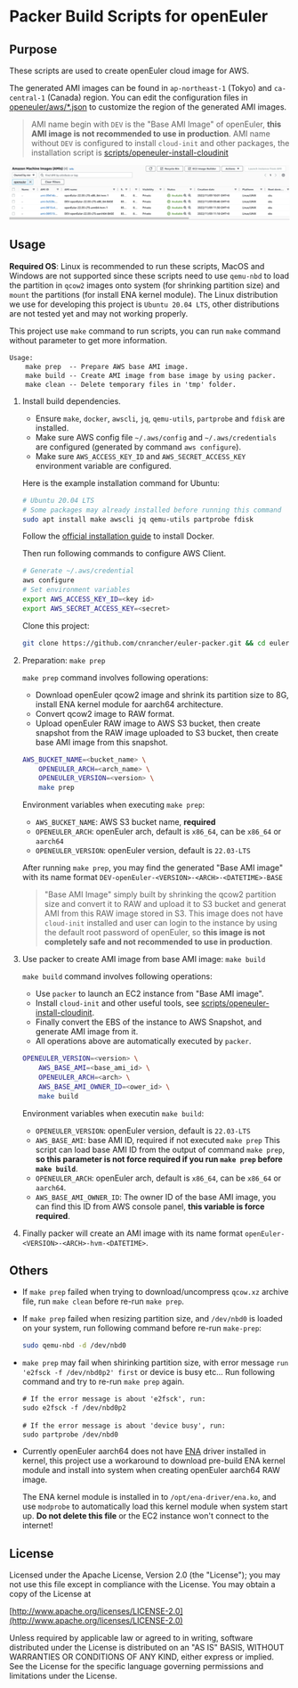 # Packer Build Scripts for openEuler

## Purpose

These scripts are used to create openEuler cloud image for AWS.

The generated AMI images can be found in `ap-northeast-1` (Tokyo) and `ca-central-1` (Canada) region.
You can edit the configuration files in [openeuler/aws/*.json](openeuler/aws/) to customize the region of the generated AMI images.

> AMI name begin with `DEV` is the "Base AMI Image" of openEuler, **this AMI image is not recommended to use in production**.
> AMI name without `DEV` is configured to install `cloud-init` and other packages, the installation script is [scripts/openeuler-install-cloudinit](scripts/openeuler-install-cloudinit)

![](images/generated-ami.png)

## Usage

**Required OS**: Linux is recommended to run these scripts, MacOS and Windows are not supported since these scripts need to use `qemu-nbd` to load the partition in `qcow2` images onto system (for shrinking partition size) and `mount` the partitions (for install ENA kernel module).
The Linux distribution we use for developing this project is `Ubuntu 20.04 LTS`, other distributions are not tested yet and may not working properly.

This project use `make` command to run scripts, you can run `make` command without parameter to get more information.

```text
Usage:
    make prep  -- Prepare AWS base AMI image.
    make build -- Create AMI image from base image by using packer.
    make clean -- Delete temporary files in 'tmp' folder.
```

1. Install build dependencies.

    - Ensure `make`, `docker`, `awscli`, `jq`, `qemu-utils`, `partprobe` and `fdisk` are installed.
    - Make sure AWS config file `~/.aws/config` and `~/.aws/credentials` are configured (generated by command `aws configure`).
    - Make sure  `AWS_ACCESS_KEY_ID` and `AWS_SECRET_ACCESS_KEY` environment variable are configured.

    Here is the example installation command for Ubuntu:

    ```sh
    # Ubuntu 20.04 LTS
    # Some packages may already installed before running this command
    sudo apt install make awscli jq qemu-utils partprobe fdisk
    ```

    Follow the [official installation guide](https://docs.docker.com/engine/install/ubuntu/) to install Docker.

    Then run following commands to configure AWS Client.

    ```sh
    # Generate ~/.aws/credential
    aws configure
    # Set environment variables
    export AWS_ACCESS_KEY_ID=<key id>
    export AWS_SECRET_ACCESS_KEY=<secret>
    ```

    Clone this project:

    ```sh
    git clone https://github.com/cnrancher/euler-packer.git && cd euler-packer
    ```

2. Preparation: `make prep`

    `make prep` command involves following operations:

    - Download openEuler qcow2 image and shrink its partition size to 8G, install ENA kernel module for aarch64 architecture.
    - Convert qcow2 image to RAW format.
    - Upload openEuler RAW image to AWS S3 bucket, then create snapshot from the RAW image uploaded to S3 bucket, then create base AMI image from this snapshot.

    ``` sh
    AWS_BUCKET_NAME=<bucket_name> \
        OPENEULER_ARCH=<arch_name> \
        OPENEULER_VERSION=<version> \
        make prep
    ```

    Environment variables when executing `make prep`:

      - `AWS_BUCKET_NAME`: AWS S3 bucket name, **required**
      - `OPENEULER_ARCH`: openEuler arch, default is `x86_64`, can be `x86_64` or `aarch64`
      - `OPENEULER_VERSION`: openEuler version, default is `22.03-LTS`

    After running `make prep`, you may find the generated "Base AMI image" with its name format `DEV-openEuler-<VERSION>-<ARCH>-<DATETIME>-BASE`

    > "Base AMI Image" simply built by shrinking the qcow2 partition size and convert it to RAW and upload it to S3 bucket and generat AMI from this RAW image stored in S3. This image does not have `cloud-init` installed and user can login to the instance by using the default root password of openEuler, so **this image is not completely safe and not recommended to use in production**.

3. Use packer to create AMI image from base AMI image: `make build`

    `make build` command involves following operations:

    - Use `packer` to launch an EC2 instance from "Base AMI image".
    - Install `cloud-init` and other useful tools, see [scripts/openeuler-install-cloudinit](scripts/openeuler-install-cloudinit).
    - Finally convert the EBS of the instance to AWS Snapshot, and generate AMI image from it.
    - All operations above are automatically executed by `packer`.

    ``` sh
    OPENEULER_VERSION=<version> \
        AWS_BASE_AMI=<base_ami_id> \
        OPENEULER_ARCH=<arch> \
        AWS_BASE_AMI_OWNER_ID=<ower_id> \
        make build
    ```

    Environment variables when executin `make build`:

      - `OPENEULER_VERSION`: openEuler version, default is `22.03-LTS`
      - `AWS_BASE_AMI`: base AMI ID, required if not executed `make prep`
        This script can load base AMI ID from the output of command `make prep`, **so this parameter is not force required if you run `make prep` before `make build`**.
      - `OPENEULER_ARCH`: openEuler arch, default is `x86_64`, can be `x86_64` or `aarch64`.
      - `AWS_BASE_AMI_OWNER_ID`: The owner ID of the base AMI image, you can find this ID from AWS console panel, **this variable is force required**.

4. Finally packer will create an AMI image with its name format `openEuler-<VERSION>-<ARCH>-hvm-<DATETIME>`.

## Others

- If `make prep` failed when trying to download/uncompress `qcow.xz` archive file, run `make clean` before re-run `make prep`.

- If `make prep` failed when resizing partition size, and `/dev/nbd0` is loaded on your system, run following command before re-run `make-prep`:

    ``` sh
    sudo qemu-nbd -d /dev/nbd0
    ```

- `make prep` may fail when shirinking partition size, with error message `run 'e2fsck -f /dev/nbd0p2' first` or device is busy etc... Run following command and try to re-run `make prep` again.

    ```
    # If the error message is about 'e2fsck', run:
    sudo e2fsck -f /dev/nbd0p2

    # If the error message is about 'device busy', run:
    sudo partprobe /dev/nbd0
    ```

- Currently openEuler aarch64 does not have [ENA](https://github.com/amzn/amzn-drivers/tree/master/kernel/linux/ena) driver installed in kernel, this project use a workaround to download pre-build ENA kernel module and install into system when creating openEuler aarch64 RAW image.

    The ENA kernel module is installed in to `/opt/ena-driver/ena.ko`, and use `modprobe` to automatically load this kernel module when system start up. **Do not delete this file** or the EC2 instance won't connect to the internet!

## License

Licensed under the Apache License, Version 2.0 (the "License");
you may not use this file except in compliance with the License.
You may obtain a copy of the License at

[http://www.apache.org/licenses/LICENSE-2.0](http://www.apache.org/licenses/LICENSE-2.0)

Unless required by applicable law or agreed to in writing, software
distributed under the License is distributed on an "AS IS" BASIS,
WITHOUT WARRANTIES OR CONDITIONS OF ANY KIND, either express or implied.
See the License for the specific language governing permissions and
limitations under the License.
